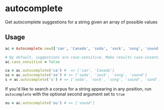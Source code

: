 # autocomplete
Get autocomplete suggestions for a string given an array of possible values

## Usage
```ruby
ac = Autocomplete.new(['can', 'Canada', 'soda', 'sock', 'song', 'sound', 'sand', 'zebra'])

# By default, suggestions are case-sensitive. Make results case-insentitive by:
ac.case_sensitive = false

ca = ac.autocomplete('ca') #  => ['can', 'Canada']
so = ac.autocomplete('so') # => ['soda', 'sock', 'song', 'sound']
s = ac.autocomplete('s') # => ['soda', 'sock', 'song', 'sound', 'sand']
```

If you'd like to search a corpus for a string appearing in any position, run `autocomplete` with the optional second
argument set to `true`

```ruby
ou = ac.autocomplete('ou') # => ['sound']
```
